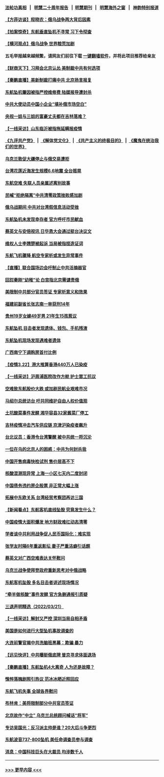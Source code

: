#### [法轮功真相](https://github.com/gfw-breaker/truth/blob/master/README.md?t=0) &nbsp;&nbsp;|&nbsp;&nbsp; [明慧二十周年报告](https://github.com/gfw-breaker/mh-reports/blob/master/README.md?t=0) &nbsp;&nbsp;|&nbsp;&nbsp;[明慧期刊](https://github.com/gfw-breaker/mh-qikan) &nbsp;&nbsp;|&nbsp;&nbsp; [明慧海外之窗](https://github.com/gfw-breaker/mh-news/blob/master/README.md?t=0) &nbsp;&nbsp;|&nbsp;&nbsp; [神韵特别报道](https://github.com/gfw-breaker/mh-news/blob/master/shenyun.md?t=0)
#### [【方菲访谈】程晓农：俄乌战争两大背后因素](../pages/nsc413/n13663299.md?t=03231201) 
#### [【拍案惊奇】东航垂直坠机不寻常 习下令彻查](../pages/nsc413/n13664873.md?t=03231201) 
#### [【横河观点】俄乌战争 世界粮荒加剧](../pages/nsc413/n13665827.md?t=03231201) 
#### 五毛举报越来越频繁，请网友们前往下载 [一键翻墙软件](https://github.com/gfw-breaker/ssr-accounts)，并将此项目推荐给亲友
#### [【财商天下】习拜会北京认怂 美制裁中共有何选项](../pages/nsc413/n13665560.md?t=03231201) 
#### [【秦鹏直播】美新制裁打痛中共 北京扬言报复](../pages/nsc413/n13665803.md?t=03231201) 
#### [东航坠机肇因被指严控维修费 陆媒报导遭封杀](../pages/nsc413/n13665659.md?t=03231201) 
#### [中共大使动员中国小企业“填补俄市场空白”](../pages/nsc413/n13665645.md?t=03231201) 
#### [央视一姐与三姐的富豪丈夫都在吉林落难？](../pages/nsc413/n13654404.md?t=03231201) 
#### [【一线采访】山东临沂被指拖延瞒报疫情](../pages/nsc413/n13664741.md?t=03231201) 
#### [《九评共产党》](https://github.com/begood0513/9ping.md/blob/master/README.md) &nbsp;|&nbsp; [《解体党文化》](../../../../jtdwh.md/blob/master/README.md)  &nbsp;|&nbsp; [《共产主义的终极目的》](../../../../gczydzjmd.md/blob/master/README.md) &nbsp;|&nbsp; [《魔鬼在统治我们的世界》](../../../../mgztzwmdsj.md/blob/master/README.md) 
#### [乌克兰敦促大疆停止与俄交易遭拒](../pages/nsc413/n13665466.md?t=03231201) 
#### [台湾花莲近海发生规模6.6地震 全台摇晃](../pages/nsc413/n13665482.md?t=03231201) 
#### [东航空难 失联人员亲属述离别故事](../pages/nsc413/n13665188.md?t=03231201) 
#### [民喊“拒绝隔离”中共清零政策挫败感加剧](../pages/nsc413/n13665373.md?t=03231201) 
#### [俄乌战期间 中共对台湾假信息活动受挫](../pages/nsc413/n13664969.md?t=03231201) 
#### [东航坠机未发现幸存者 官方呼吁市民献血](../pages/nsc413/n13665272.md?t=03231201) 
#### [蔡英文与安倍视讯 日华恳大会通过挺台决议文](../pages/nsc413/n13665243.md?t=03231201) 
#### [维权人士李翘楚被起诉 当局被指捏造证词](../pages/nsc413/n13664985.md?t=03231201) 
#### [东航飞机骤降 航空专家析或发生异常事件](../pages/nsc413/n13665233.md?t=03231201) 
#### [【直播】联合国场边会吁制止中共活摘器官](../pages/nsc413/n13662752.md?t=03231201) 
#### [回怼秦刚“幼稚”论 白宫指北京需谴责俄](../pages/nsc413/n13665019.md?t=03231201) 
#### [美限制中共部分官员签证 专家析意义和效果](../pages/nsc413/n13664581.md?t=03231201) 
#### [福建前副省长张志南一审获刑14年](../pages/nsc413/n13664885.md?t=03231201) 
#### [贵州19岁女嫁49岁男 21年生15孩惹议](../pages/nsc413/n13664751.md?t=03231201) 
#### [东航坠机 目击者发现遗体、钱包、手机残渣](../pages/nsc413/n13664455.md?t=03231201) 
#### [东航坠机现场发现遇难者遗体](../pages/nsc413/n13664654.md?t=03231201) 
#### [广西南宁下调购房首付比例](../pages/nsc413/n13664389.md?t=03231201) 
#### [【疫情3.22】港大推算香港440万人已染疫](../pages/nsc413/n13664188.md?t=03231201) 
#### [【一线采访】沪周浦医院改作方舱 护士罢工抗议](../pages/nsc413/n13664120.md?t=03231201) 
#### [空难致东航股价大跌 或加剧民航业艰难市况](../pages/nsc413/n13663972.md?t=03231201) 
#### [马绍尔总统访台 吁共同维护自由人权价值观](../pages/nsc413/n13664100.md?t=03231201) 
#### [土坑酸菜事件发酵 湘华容县32家酱菜厂停工](../pages/nsc413/n13663756.md?t=03231201) 
#### [吉林疫情冲击汽车供应链 京津沪染疫者飙升](../pages/nsc413/n13664001.md?t=03231201) 
#### [台北议员：香港令台湾警醒 被中共统一将沉沦](../pages/nsc413/n13662756.md?t=03231201) 
#### [一位在乌的北京人的困惑：中共为何封杀我](../pages/nsc413/n13664210.md?t=03231201) 
#### [中国开售病毒快检试剂 售价居高不下](../pages/nsc413/n13664200.md?t=03231201) 
#### [核酸混测现异常 上海一小区七天内二度封闭](../pages/nsc413/n13664181.md?t=03231201) 
#### [中国债务违约房企股票 非正常大幅上涨](../pages/nsc413/n13664128.md?t=03231201) 
#### [拓展中东欧关系 台湾经贸考察团再访三国](../pages/nsc413/n13663974.md?t=03231201) 
#### [【新闻看点】东航客机直线坠毁 究竟发生什么？](../pages/nsc413/n13663272.md?t=03231201) 
#### [中国疫情大面积爆发 地方财政难扛动态清零](../pages/nsc413/n13664028.md?t=03231201) 
#### [学者谈中共利用战争促人民币国际化：难实现](../pages/nsc413/n13663592.md?t=03231201) 
#### [张学友时隔6年重返影坛 妻子严重洁癖引话题](../pages/nsc413/n13663320.md?t=03231201) 
#### [蔡英文对广西空难表达关怀慰问](../pages/nsc413/n13663754.md?t=03231201) 
#### [乌克兰战争使拜登政府重新思考对中俄战略](../pages/nsc413/n13663170.md?t=03231201) 
#### [东航客机坠毁 多名目击者讲述现场情况](../pages/nsc413/n13663710.md?t=03231201) 
#### [“牵羊做核酸”事件发酵 官方急删通报引质疑](../pages/nsc413/n13662712.md?t=03231201) 
#### [三退声明精选（2022/03/21）](../pages/nsc413/n13663905.md?t=03231201) 
#### [【一线采访】解封又严控 深圳当局自相矛盾](../pages/nsc413/n13663324.md?t=03231201) 
#### [美国是如何进行大型坠机事故调查的](../pages/nsc413/n13663267.md?t=03231201) 
#### [大连前警官揭中共洗脑班黑幕：欺骗 暴力](../pages/nsc413/n13662506.md?t=03231201) 
#### [【远见快评】中共曝挺俄底牌 普京寻求体面退场](../pages/nsc413/n13663256.md?t=03231201) 
#### [【秦鹏直播】东航坠机4大离奇 人为还是故障？](../pages/nsc413/n13663222.md?t=03231201) 
#### [憔悴落魄剧照引热议 范冰冰晒近照回应](../pages/nsc413/n13663163.md?t=03231201) 
#### [东航飞机失事 全球各界慰问](../pages/nsc413/n13662969.md?t=03231201) 
#### [布林肯：美将限制部分中共官员签证](../pages/nsc413/n13663070.md?t=03231201) 
#### [北京故作“中立” 乌克兰总统顾问喊话“将军”](../pages/nsc413/n13660997.md?t=03231201) 
#### [专访吴国光：反习派主帅是谁？20大后斗争更烈](../pages/nsc413/n13662831.md?t=03231201) 
#### [东航波音737-800坠机 美任命调查员参与调查](../pages/nsc413/n13663033.md?t=03231201) 
#### [消息：中国科技巨头在大裁员 均涉数千人](../pages/nsc413/n13662976.md?t=03231201) 

----
#### [ >>> 更早内容 <<< ](../indexes/nsc413-earlier.md)
